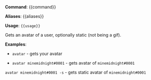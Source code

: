 **Command**: {{command}}

**Aliases**: {{aliases}}

**Usage**: `{{usage}}`


Gets an avatar of a user, optionally static (not being a gif).


**Examples**:

* `avatar` - gets your avatar

* `avatar minemidnight#0001` - gets avatar of `minemidnight#0001`

`avatar minemidnight#0001 -s` - gets static avatar of `minemidnight#0001`